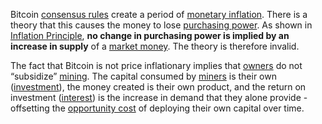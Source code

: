 Bitcoin [consensus rules](Glossary#consensus-rules) create a period of [monetary inflation](https://en.wikipedia.org/wiki/Monetary_inflation). There is a theory that this causes the money to lose [purchasing power](https://en.wikipedia.org/wiki/Purchasing_power). As shown in [Inflation Principle](Inflation-Principle), **no change in purchasing power is implied by an increase in supply** of a [market money](Money-Taxonomy). The theory is therefore invalid.

The fact that Bitcoin is not price inflationary implies that [owners](Glossary#owner) do not “subsidize” [mining](Glossary#mine). The capital consumed by [miners](Glossary#miner) is their own ([investment](Glossary#lend)), the money created is their own product, and the return on investment ([interest](Glossary#interest)) is the increase in demand that they alone provide - offsetting the [opportunity cost](https://en.m.wikipedia.org/wiki/Opportunity_cost) of deploying their own capital over time.